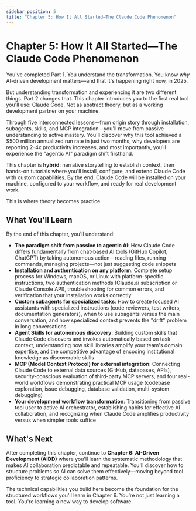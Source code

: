 ```yaml
---
sidebar_position: 5
title: "Chapter 5: How It All Started—The Claude Code Phenomenon"
---
```


# Chapter 5: How It All Started—The Claude Code Phenomenon

You've completed Part 1. You understand the transformation. You know *why* AI-driven development matters—and that it's happening right now, in 2025.

But understanding transformation and experiencing it are two different things. Part 2 changes that. This chapter introduces you to the first real tool you'll use: Claude Code. Not as abstract theory, but as a working development partner on your machine.

Through five interconnected lessons—from origin story through installation, subagents, skills, and MCP integration—you'll move from passive understanding to active mastery. You'll discover why this tool achieved a $500 million annualized run rate in just two months, why developers are reporting 2-4x productivity increases, and most importantly, you'll experience the "agentic AI" paradigm shift firsthand.

This chapter is **hybrid**: narrative storytelling to establish context, then hands-on tutorials where you'll install, configure, and extend Claude Code with custom capabilities. By the end, Claude Code will be installed on your machine, configured to your workflow, and ready for real development work.

This is where theory becomes practice.

## What You'll Learn

By the end of this chapter, you'll understand:

- **The paradigm shift from passive to agentic AI**: How Claude Code differs fundamentally from chat-based AI tools (GitHub Copilot, ChatGPT) by taking autonomous action—reading files, running commands, managing projects—not just suggesting code snippets
- **Installation and authentication on any platform**: Complete setup process for Windows, macOS, or Linux with platform-specific instructions, two authentication methods (Claude.ai subscription or Claude Console API), troubleshooting for common errors, and verification that your installation works correctly
- **Custom subagents for specialized tasks**: How to create focused AI assistants with specialized instructions (code reviewers, test writers, documentation generators), when to use subagents versus the main conversation, and how specialized context prevents the "drift" problem in long conversations
- **Agent Skills for autonomous discovery**: Building custom skills that Claude Code discovers and invokes automatically based on task context, understanding how skill libraries amplify your team's domain expertise, and the competitive advantage of encoding institutional knowledge as discoverable skills
- **MCP (Model Context Protocol) for external integration**: Connecting Claude Code to external data sources (GitHub, databases, APIs), security-conscious evaluation of third-party MCP servers, and four real-world workflows demonstrating practical MCP usage (codebase exploration, issue debugging, database validation, multi-system debugging)
- **Your development workflow transformation**: Transitioning from passive tool user to active AI orchestrator, establishing habits for effective AI collaboration, and recognizing when Claude Code amplifies productivity versus when simpler tools suffice

## What's Next

After completing this chapter, continue to **Chapter 6: AI-Driven Development (AIDD)** where you'll learn the systematic methodology that makes AI collaboration predictable and repeatable. You'll discover how to structure problems so AI can solve them effectively—moving beyond tool proficiency to strategic collaboration patterns.

The technical capabilities you build here become the foundation for the structured workflows you'll learn in Chapter 6. You're not just learning a tool. You're learning a new way to develop software.
